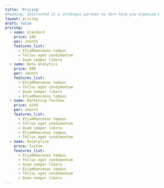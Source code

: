 ```yaml
---
title: 'Pricing'
#heading: Interested in a strategic partner to <br> help you organize business?
layout: pricing
draft: false
pricing:
  - name: Standard
    price: $49
    per: /month
    features_list:
      - EtiamMaecenas tempus
      - Tellus eget condimentum
      - Quam semper libero
  - name: Data Analytics
    price: $99
    per: /month
    features_list:
      - EtiamMaecenas tempus
      - Tellus eget condimentum
      - Quam semper libero
      - EtiamMaecenas tempus
  - name: Marketing Toolbox
    price: $249
    per: /month
    features_list:
      - EtiamMaecenas tempus
      - Tellus eget condimentum
      - Quam semper libero
      - EtiamMaecenas tempus
      - Tellus eget condimentum
  - name: Enterprise
    price: Custom
    features_list:
      - EtiamMaecenas tempus
      - Tellus eget condimentum
      - Quam semper libero
      - EtiamMaecenas tempus
      - Tellus eget condimentum
      - Quam semper libero
---
```

